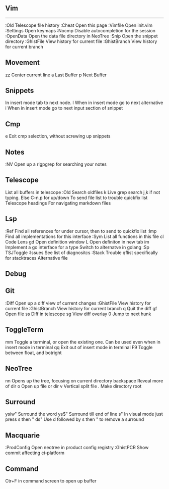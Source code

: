 Vim
--------------------------------------------------------------------------------------
**************************************************************************************

:Old                Telescope file history
:Cheat              Open this page
:Vimfile            Open init.vim
:Settings           Open keymaps
:Nocmp              Disable autocompletion for the session
:OpenData           Open the data file directory in NeoTree
:Snip               Open the snippet directory
:GhistFile          View history for current file
:GhistBranch        View history for current branch

Movement
--------------------------------------------------------------------------------------
zz                  Center current line
<Ctr> a             Last Buffer
<Ctr> p             Next Buffer

Snippets
--------------------------------------------------------------------------------------
<Tab>               In insert mode tab to next node.
<Ctr>l              When in insert mode go to next alternative
<Ctr>i              When in insert mode go to next input section of snippet

Cmp
--------------------------------------------------------------------------------------
<Ctr>e              Exit cmp selection, without screwing up snippets

Notes
--------------------------------------------------------------------------------------
:NV                 Open up a rigpgrep for searching your notes

Telescope
--------------------------------------------------------------------------------------
<C-k>               List all buffers in telescope
:Old                Search oldfiles
<Space>k            Live grep search
                    j,k if not typing. Else C-n,p for up/down
<C-t>               To send file list to trouble quickfix list
Telescope headings  For navigating markdown files

Lsp
--------------------------------------------------------------------------------------
:Ref                Find all references for under cursor, then <C-t> to send to quickfix list
:Imp                Find all implementations for this interface
:Sym                List all functions in this file
<space>cl           Code Lens
<space>gd           Open definition window
<C-w>L              Open definiton in new tab
<space>im           Implement a go interface for a type 
<C-a>               Switch to alternatve in golang
:Sp                 TSJToggle
:Issues             See list of diagnositcs
:Stack              Trouble qflist specifically for stacktraces
<Ctrl-a>            Alternative file

Debug
--------------------------------------------------------------------------------------

Git
--------------------------------------------------------------------------------------
:Diff               Open up a diff view of current changes
:GhistFile          View history for current file
:GhistBranch        View history for current branch
<leader>q           Quit the diff
gf                  Open file
<leader>ss          Diff in telescope
<leader>sg          View diff overlay
0                   Jump to next hunk

ToggleTerm
--------------------------------------------------------------------------------------
<leader>mm          Toggle a terminal, or open the existing one. Can be used even when in insert mode in terminal
<leader>qq          Exit out of insert mode in terminal
F9                  Toggle between float, and botright

NeoTree
--------------------------------------------------------------------------------------
<leader>nn          Opens up the tree, focusing on current directory
backspace           Reveal more of dir
o                   Open up file or dir
v                   Vertical split file
.                   Make directory root

Surround
--------------------------------------------------------------------------------------
ysiw"               Surround the word
ys$"                Surround till end of line
s"                  In visual mode just press s then "
ds"                 Use d followed by s then " to remove a surround

Macquarie
--------------------------------------------------------------------------------------

:ProdConfig         Open neotree in product config registry
:GhistPCR           Show commit affecting ci-platform

Command
--------------------------------------------------------------------------------------

Ctr+F               in command screen to open up buffer

